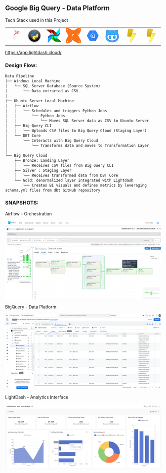 <h2>Google Big Query - Data Platform</h2>
Tech Stack used in this Project
<div style="text-align: center;">
  <table>
    <tr>
      <td align="center"><img src="./logo/microsoft-sql-server-log.png" width="50"/></td>
      <td align="center"><img src="./logo/Python-logo.png" width="50"/></td>
      <td align="center"><img src="./logo/airflow-svgrepo-com.png" width="50"/></td>
      <td align="center"><img src="./logo/dbt-svgrepo-com.png" width="50"/></td>
      <td align="center"><img src="./logo/BigQueryLogo2.png" width="50"/></td>
      <td align="center"><img src="./logo/github-svgrepo-com.png" width="50"/></td>
      <td align="center"><img src="./logo/lightdashlogo.png" width="50"/></td>
      <td align="center"><a href="https://app.lightdash.cloud/"><img src="./logo/lightdashlogo.png" width="50"/></a></td>
    </tr>
  </table>
</div>

https://app.lightdash.cloud/

<h3>Design Flow:</h3>

```
Data Pipeline
├── Windows Local Machine
│   └── SQL Server Database (Source System)
│       └── Data extracted as CSV
│
├── Ubuntu Server Local Machine
│   ├── Airflow
│   │   └── Schedules and triggers Python Jobs
│   │       └── Python Jobs
│   │           └── Moves SQL Server data as CSV to Ubuntu Server
│   ├── Big Query CLI
│   │   └── Uploads CSV files to Big Query Cloud (Staging Layer)
│   └── DBT Core
│       └── Interacts with Big Query Cloud
│           └── Transforms data and moves to Transformation Layer
│
└── Big Query Cloud
    ├── Bronze: Landing Layer
    │   └── Receives CSV files from Big Query CLI
    ├── Silver : Staging Layer
    │   └── Receives transformed data from DBT Core
    └── Gold: denormalized layer integrated with Lightdash
        └── Creates BI visuals and defines metrics by leveraging schema.yml files from dbt GitHub repository
```

<h3>SNAPSHOTS:</h3>

Airflow - Orchestration

![Airflow Data Pipeline Diagram](logo/Airflow_bquery.png "Data Pipeline Overview")

BigQuery - Data Platform

![Big Query Data Platform](logo/BigQuery_Dahboard.png "Data Platform Overview")

LightDash - Analytics Interface

![LightDash Analytics](logo/lighdash_dashboard.png "Anlytics Interface Overview")
